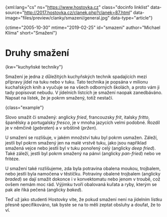 
{xml:lang="cs" ns="https://www.hostovka.cz" class="docinfo linklist" data-source="http://2017.hostovka.cz/clanek.php?clanek=87.html" data-image="files/preview/clanky/smazeni/general.jpg" data-type="article"}

{ctime="2005-10-30" mtime="2019-02-25" id="smazeni" author="Michael Klíma" short="Smažení"}

# Druhy smažení

<!-- generated attribute kw by user_udpatekw.sh on 2020-02-28, do not edit -->

{kw="kuchyňské techniky"}

Smažení je jedna z důležitých kuchyňských technik spadajících mezi přípravy jídel na tuku nebo v tuku. Tato technika je popsána v milionu kuchařských knih a vyučuje se na všech odborných školách, a proto vám ji tady popisovat nebudu. V jídelních lístcích je smažení naopak zanedbáváno. Napsat na lístek, že je pokrm smažený, totiž nestačí.

{class="example"}

Slovo smažit či smažený: anglicky _fried_, francouzsky _frit_, italsky _fritto_, španělsky a portugalsky _fresco_, je v mnoha jazycích velmi podobné. Rozdíl je v němčině (_gebraten_) a v srbštině (_pržen_).

U smažení se rozlišuje, v jakém množství tuku byl pokrm usmažen. Záleží, jestli byl pokrm smažený jen na malé vrstvě tuku, jako jsou například smažená vejce nebo jestli byl v tuku ponořený celý (anglicky _deep fried_). Také záleží, jestli byl pokrm smažený na pánvi (anglicky _pan-fried_) nebo ve fritéze.

U smažení také rozlišujeme, zda byla potravina obalena moukou, trojbalem, nebo jestli byla namočena v těstíčku. Potraviny obalené trojbalem (anglicky _braded_) se dají smažit dokonce i v konvektomatu nebo jenom v troubě, což ovšem nemám moc rád. Výjimku tvoří obalovaná kuřata a ryby, kterým se pak ale říká pečená (anglicky _baked_).

Teď už jako studenti Hostovky víte, že pokud smažení není na jídelním lístku přesně specifikováno, tak byste se na to měli zeptat obsluhy a doufat, že to ví.

